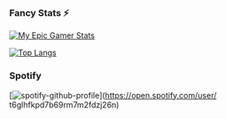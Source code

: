 ### Fancy Stats ⚡


<!-- Github Stats -->
[![My Epic Gamer Stats](https://github-readme-stats.vercel.app/api?username=uPorter&theme=shades-of-purple&count_private=true&show_icons=true&include_all_commits=true)](https://github.com/anuraghazra/github-readme-stats)

<!-- My Top Languages -->
[![Top Langs](https://github-readme-stats.vercel.app/api/top-langs/?username=uPorter&theme=shades-of-purple&langs_count=80&layout=compact)](https://github.com/anuraghazra/github-readme-stats)
<!--
**uPorter/uPorter** is a ✨ _special_ ✨ repository because its `README.md` (this file) appears on your GitHub profile.

Here are some ideas to get you started:

- 🔭 I’m currently working on ...
- 🌱 I’m currently learning ...
- 👯 I’m looking to collaborate on ...
- 🤔 I’m looking for help with ...
- 💬 Ask me about ...
- 📫 How to reach me: ...
- 😄 Pronouns: ...
- ⚡ Fun fact: ...
-->


### Spotify

[![spotify-github-profile](https://spotify-github-profile.vercel.app/api/view?uid=kfsqtwi0g2zj5q1e4r1rvz9l4&cover_image=true&theme=default)](https://open.spotify.com/user/	t6glhfkpd7b69rm7m2fdzj26n)
